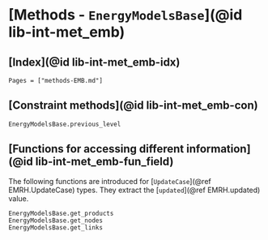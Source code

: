 # [Methods - `EnergyModelsBase`](@id lib-int-met_emb)

## [Index](@id lib-int-met_emb-idx)

```@index
Pages = ["methods-EMB.md"]
```

## [Constraint methods](@id lib-int-met_emb-con)

```@docs
EnergyModelsBase.previous_level
```

## [Functions for accessing different information](@id lib-int-met_emb-fun_field)

The following functions are introduced for [`UpdateCase`](@ref EMRH.UpdateCase) types.
They extract the [`updated`](@ref EMRH.updated) value.

```@docs
EnergyModelsBase.get_products
EnergyModelsBase.get_nodes
EnergyModelsBase.get_links
```
